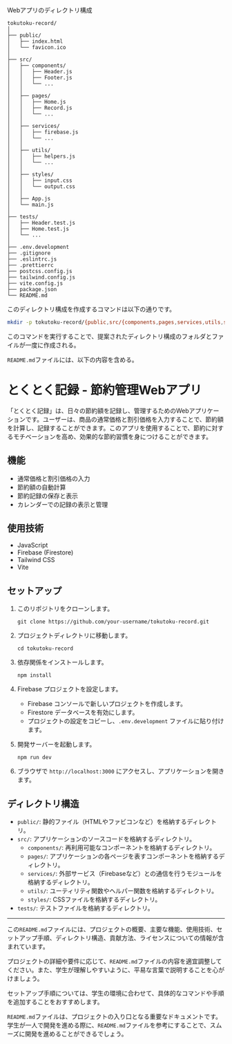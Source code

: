 Webアプリのディレクトリ構成
```
tokutoku-record/
│
├── public/
│   ├── index.html
│   └── favicon.ico
│
├── src/
│   ├── components/
│   │   ├── Header.js
│   │   ├── Footer.js
│   │   └── ...
│   │
│   ├── pages/
│   │   ├── Home.js
│   │   ├── Record.js
│   │   └── ...
│   │
│   ├── services/
│   │   ├── firebase.js
│   │   └── ...
│   │
│   ├── utils/
│   │   ├── helpers.js
│   │   └── ...
│   │
│   ├── styles/
│   │   ├── input.css
│   │   └── output.css
│   │
│   ├── App.js
│   └── main.js
│
├── tests/
│   ├── Header.test.js
│   ├── Home.test.js
│   └── ...
│
├── .env.development
├── .gitignore
├── .eslintrc.js
├── .prettierrc
├── postcss.config.js
├── tailwind.config.js
├── vite.config.js
├── package.json
└── README.md
```

このディレクトリ構成を作成するコマンドは以下の通りです。

```bash
mkdir -p tokutoku-record/{public,src/{components,pages,services,utils,styles},tests} && touch tokutoku-record/{public/{index.html,favicon.ico},src/{components/{Header.js,Footer.js},pages/{Home.js,Record.js},services/firebase.js,utils/helpers.js,styles/main.css,App.js,main.js},tests/{Header.test.js,Home.test.js},.env.development,.gitignore,.eslintrc.js,.prettierrc,postcss.config.js,tailwind.config.js,vite.config.js,package.json,README.md}
```

このコマンドを実行することで、提案されたディレクトリ構成のフォルダとファイルが一度に作成される。

`README.md`ファイルには、以下の内容を含める。


# とくとく記録 - 節約管理Webアプリ

「とくとく記録」は、日々の節約額を記録し、管理するためのWebアプリケーションです。ユーザーは、商品の通常価格と割引価格を入力することで、節約額を計算し、記録することができます。このアプリを使用することで、節約に対するモチベーションを高め、効果的な節約習慣を身につけることができます。

## 機能

- 通常価格と割引価格の入力
- 節約額の自動計算
- 節約記録の保存と表示
- カレンダーでの記録の表示と管理

## 使用技術

- JavaScript
- Firebase (Firestore)
- Tailwind CSS
- Vite

## セットアップ

1. このリポジトリをクローンします。
   ```
   git clone https://github.com/your-username/tokutoku-record.git
   ```

2. プロジェクトディレクトリに移動します。
   ```
   cd tokutoku-record
   ```

3. 依存関係をインストールします。
   ```
   npm install
   ```

4. Firebase プロジェクトを設定します。
   - Firebase コンソールで新しいプロジェクトを作成します。
   - Firestore データベースを有効にします。
   - プロジェクトの設定をコピーし、`.env.development` ファイルに貼り付けます。

5. 開発サーバーを起動します。
   ```
   npm run dev
   ```

6. ブラウザで `http://localhost:3000` にアクセスし、アプリケーションを開きます。

## ディレクトリ構造

- `public/`: 静的ファイル（HTMLやファビコンなど）を格納するディレクトリ。
- `src/`: アプリケーションのソースコードを格納するディレクトリ。
  - `components/`: 再利用可能なコンポーネントを格納するディレクトリ。
  - `pages/`: アプリケーションの各ページを表すコンポーネントを格納するディレクトリ。
  - `services/`: 外部サービス（Firebaseなど）との通信を行うモジュールを格納するディレクトリ。
  - `utils/`: ユーティリティ関数やヘルパー関数を格納するディレクトリ。
  - `styles/`: CSSファイルを格納するディレクトリ。
- `tests/`: テストファイルを格納するディレクトリ。


---

この`README.md`ファイルには、プロジェクトの概要、主要な機能、使用技術、セットアップ手順、ディレクトリ構造、貢献方法、ライセンスについての情報が含まれています。

プロジェクトの詳細や要件に応じて、`README.md`ファイルの内容を適宜調整してください。また、学生が理解しやすいように、平易な言葉で説明することを心がけましょう。

セットアップ手順については、学生の環境に合わせて、具体的なコマンドや手順を追加することをおすすめします。

`README.md`ファイルは、プロジェクトの入り口となる重要なドキュメントです。学生が一人で開発を進める際に、`README.md`ファイルを参考にすることで、スムーズに開発を進めることができるでしょう。